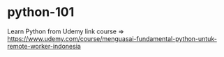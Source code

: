 # python-101

Learn Python from Udemy
link course => https://www.udemy.com/course/menguasai-fundamental-python-untuk-remote-worker-indonesia
